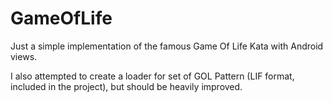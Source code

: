 # GameOfLife

Just a simple implementation of the famous Game Of Life Kata with Android views.

I also attempted to create a loader for set of GOL Pattern (LIF format, included in the project), but should be heavily improved.
